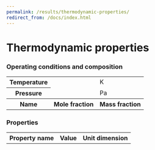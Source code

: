 ```yaml
---
permalink: /results/thermodynamic-properties/
redirect_from: /docs/index.html
---
```

# **Thermodynamic properties**
### **Operating conditions and composition**
<table class="table table-striped text-center" id="input-table">
  <tbody>
    <tr>
      <th scope="row">Temperature <i class="fa-regular fa-temperature-three-quarters"></i></th>
      <td id="T"></td>
      <td>K</td>
    </tr>
    <tr>
      <th scope="row">Pressure <i class="fa-regular fa-gauge"></i></th>
      <td id="P"></td>
      <td>Pa</td>
    </tr>
    <tr>
      <th scope="row">Name <i class="fa-regular fa-atom"></i></th>
      <th >Mole fraction <i class="fa-regular fa-chart-pie"></i></th>
      <th >Mass fraction <i class="fa-regular fa-chart-pie"></i></th>
    </tr>
  </tbody>
</table>

### **Properties**
<table class="table table-striped text-center" id="output-table">
  <tbody>
    <tr>
      <th scope="row">Property name <i class="fa-regular fa-vial"></i></th>
      <th>Value <i class="fa-regular fa-chart-line"></i></th>
      <th>Unit dimension <i class="fa-regular fa-scale-balanced"></i></th>
    </tr>
  </tbody>
</table>